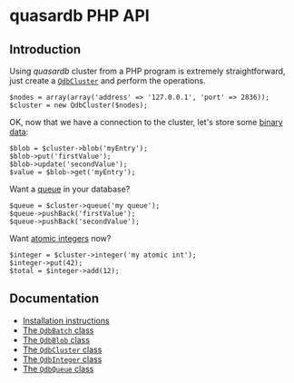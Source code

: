 # quasardb PHP API

## Introduction

Using *quasardb* cluster from a PHP program is extremely straightforward, just create a [`QdbCluster`](doc/QdbCluster.md) and perform the operations.

    $nodes = array(array('address' => '127.0.0.1', 'port' => 2836));
    $cluster = new QdbCluster($nodes);

OK, now that we have a connection to the cluster, let's store some [binary data](doc/QdbBlob.md):

    $blob = $cluster->blob('myEntry');
    $blob->put('firstValue');
    $blob->update('secondValue');
    $value = $blob->get('myEntry');

Want a [queue](doc/QdbQueue.md) in your database?

    $queue = $cluster->queue('my queue');
    $queue->pushBack('firstValue');
    $queue->pushBack('secondValue');

Want [atomic integers](doc/QdbInteger.md) now?

    $integer = $cluster->integer('my atomic int');
    $integer->put(42);
    $total = $integer->add(12);

## Documentation

* [Installation instructions](doc/Installation.md)
* [The `QdbBatch` class](doc/QdbBatch.md)
* [The `QdbBlob` class](doc/QdbBlob.md)
* [The `QdbCluster` class](doc/QdbCluster.md)
* [The `QdbInteger` class](doc/QdbInteger.md)
* [The `QdbQueue` class](doc/QdbQueue.md)
